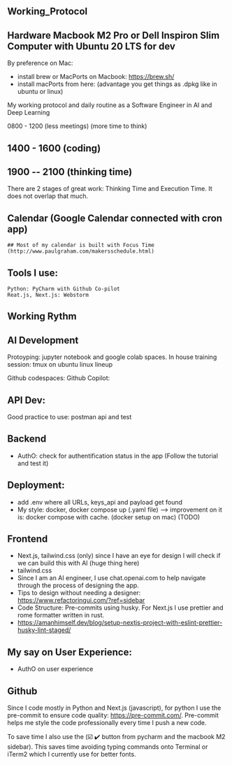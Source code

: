 ## Working_Protocol

## Hardware Macbook M2 Pro or Dell Inspiron Slim Computer with Ubuntu 20 LTS for dev
   By preference on Mac:
   * install brew or MacPorts on Macbook: https://brew.sh/
   * install macPorts from here: (advantage you get things as .dpkg like in ubuntu or linux)

My working protocol and daily routine as a Software Engineer in AI and Deep Learning

0800 - 1200 (less meetings) (more time to think)

## 1400 - 1600 (coding)

## 1900 -- 2100 (thinking time)

There are 2 stages of great work: Thinking Time and Execution Time. It does not overlap that much.

## Calendar (Google Calendar connected with cron app)
    ## Most of my calendar is built with Focus Time (http://www.paulgraham.com/makersschedule.html)

## Tools I use:
    Python: PyCharm with Github Co-pilot
    Reat.js, Next.js: Webstorm 
    
## Working Rythm

## AI Development
   Protoyping: jupyter notebook and google colab spaces.
   In house training session: tmux on ubuntu linux lineup
   
   Github codespaces:
   Github Copilot: 

## API Dev:
   Good practice to use: postman api and test

## Backend
   * AuthO: check for authentification status in the app (Follow the tutorial and test it)
   
   
## Deployment:
   * add .env where all URLs, keys_api and payload get found
   * My style: docker, docker compose up (.yaml file) --> improvement on it is: docker compose with cache. (docker setup on mac) (TODO)
   
## Frontend
   * Next.js, tailwind.css (only) since I have an eye for design I will check if we can build this with AI (huge thing here)
   * tailwind.css 
   * Since I am an AI engineer, I use chat.openai.com to help navigate through the process of designing the app.
   * Tips to design without needing a designer: https://www.refactoringui.com/?ref=sidebar
   * Code Structure: Pre-commits using husky. For Next.js I use prettier and rome formatter written in rust.
   * https://amanhimself.dev/blog/setup-nextjs-project-with-eslint-prettier-husky-lint-staged/
   
## My say on User Experience:
   * AuthO on user experience

## Github
   Since I code mostly in Python and Next.js (javascript), for python I use the pre-commit to
   ensure code quality: https://pre-commit.com/. Pre-commit helps me style the code professionally
   every time I push a new code.
   
   To save time I also use the (☑️ ✔️  button from pycharm and the macbook M2 sidebar). This saves time avoiding typing commands onto Terminal or iTerm2 which I currently use for better fonts.
